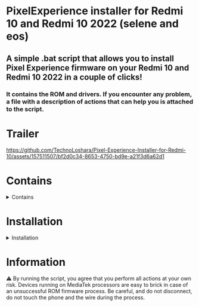# PixelExperience installer for Redmi 10 and Redmi 10 2022 (selene and eos)

## A simple .bat script that allows you to install Pixel Experience firmware on your Redmi 10 and Redmi 10 2022 in a couple of clicks!

### It contains the ROM and drivers. If you encounter any problem, a file with a description of actions that can help you is attached to the script.

# Trailer

https://github.com/TechnoLoshara/Pixel-Experience-Installer-for-Redmi-10/assets/157511507/bf2d0c34-8653-4750-bd9e-a21f3d6a62d1

# Contains

<details><summary>Contains</summary>
  
- Platform-tools
- Xiaomi USB Drivers

 </details>

# Installation

<details><summary>Installation</summary>
  
1. Unlock the bootloader.
2. Boot into Fastboot.
3. Download [this](https://github.com/ponces/treble_build_pe/releases) ROM.
4. copy the unpacked ROM <sub>(system.img)</sub> to the platform-tools folder, which is located in the directory with the script.
5. Run the "PixelExperience Installer.bat", follow the next steps.

 </details>

# Information
:warning: By running the script, you agree that you perform all actions at your own risk. Devices running on MediaTek processors are easy to brick in case of an unsuccessful ROM firmware process. Be careful, and do not disconnect, do not touch the phone and the wire during the process.
